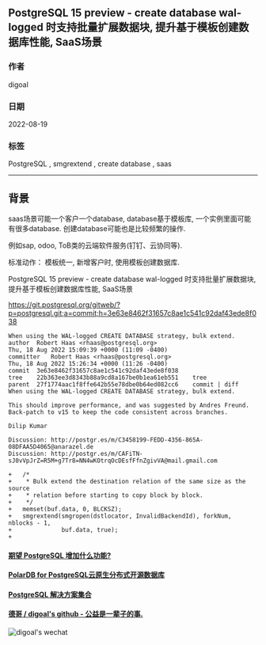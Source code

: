 ## PostgreSQL 15 preview - create database wal-logged 时支持批量扩展数据块, 提升基于模板创建数据库性能, SaaS场景  
                      
### 作者                      
digoal                      
                      
### 日期                      
2022-08-19                     
                      
### 标签                      
PostgreSQL , smgrextend , create database , saas    
                      
----                      
                      
## 背景     
saas场景可能一个客户一个database, database基于模板库, 一个实例里面可能有很多database. 创建database可能也是比较频繁的操作.   
  
例如sap, odoo, ToB类的云端软件服务(钉钉、云协同等).    
  
标准动作： 模板统一, 新增客户时, 使用模板创建数据库.   
  
PostgreSQL 15 preview - create database wal-logged 时支持批量扩展数据块, 提升基于模板创建数据库性能, SaaS场景  
  
https://git.postgresql.org/gitweb/?p=postgresql.git;a=commit;h=3e63e8462f31657c8ae1c541c92daf43ede8f038  
  
```  
When using the WAL-logged CREATE DATABASE strategy, bulk extend.  
author	Robert Haas <rhaas@postgresql.org>	  
Thu, 18 Aug 2022 15:09:39 +0000 (11:09 -0400)  
committer	Robert Haas <rhaas@postgresql.org>	  
Thu, 18 Aug 2022 15:26:34 +0000 (11:26 -0400)  
commit	3e63e8462f31657c8ae1c541c92daf43ede8f038  
tree	22b363ee3d8343b88a9cd8a167be0b1ea61eb551	tree  
parent	27f1774aac1f8ffe642b55e78dbe0b64ed082cc6	commit | diff  
When using the WAL-logged CREATE DATABASE strategy, bulk extend.  
  
This should improve performance, and was suggested by Andres Freund.  
Back-patch to v15 to keep the code consistent across branches.  
  
Dilip Kumar  
  
Discussion: http://postgr.es/m/C3458199-FEDD-4356-865A-08DFAA5D4065@anarazel.de  
Discussion: http://postgr.es/m/CAFiTN-sJ0vVpJrZ=R5M+g7Tr8=NN4wKOtrqOcDEsfFfnZgivVA@mail.gmail.com  
```  
  
```  
+   /*  
+    * Bulk extend the destination relation of the same size as the source  
+    * relation before starting to copy block by block.  
+    */  
+   memset(buf.data, 0, BLCKSZ);  
+   smgrextend(smgropen(dstlocator, InvalidBackendId), forkNum, nblocks - 1,  
+              buf.data, true);  
+  
```  
  
  
#### [期望 PostgreSQL 增加什么功能?](https://github.com/digoal/blog/issues/76 "269ac3d1c492e938c0191101c7238216")
  
  
#### [PolarDB for PostgreSQL云原生分布式开源数据库](https://github.com/ApsaraDB/PolarDB-for-PostgreSQL "57258f76c37864c6e6d23383d05714ea")
  
  
#### [PostgreSQL 解决方案集合](https://yq.aliyun.com/topic/118 "40cff096e9ed7122c512b35d8561d9c8")
  
  
#### [德哥 / digoal's github - 公益是一辈子的事.](https://github.com/digoal/blog/blob/master/README.md "22709685feb7cab07d30f30387f0a9ae")
  
  
![digoal's wechat](../pic/digoal_weixin.jpg "f7ad92eeba24523fd47a6e1a0e691b59")
  
